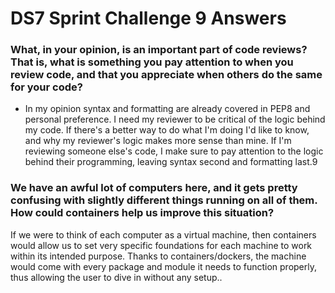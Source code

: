 # DS7 Sprint Challenge 9 Answers

### What, in your opinion, is an important part of code reviews? That is, what is something you pay attention to when you review code, and that you appreciate when others do the same for your code?

- In my opinion syntax and formatting are already covered in PEP8 and personal preference. I need my reviewer to be critical of the logic behind my code.
If there's a better way to do what I'm doing I'd like to know, and why my reviewer's logic makes more sense than mine.
If I'm reviewing someone else's code, I make sure to pay attention to the logic behind their programming, leaving syntax second and formatting last.9

### We have an awful lot of computers here, and it gets pretty confusing with slightly different things running on all of them. How could containers help us improve this situation?
If we were to think of each computer as a virtual machine, then containers would allow us to set very specific foundations for each machine to work within its intended purpose.
Thanks to containers/dockers, the machine would come with every package and module it needs to function properly, thus allowing the user to dive in without any setup..
